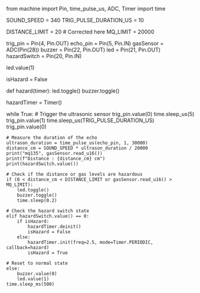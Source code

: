 from machine import Pin, time_pulse_us, ADC, Timer
import time

SOUND_SPEED = 340
TRIG_PULSE_DURATION_US = 10

DISTANCE_LIMIT = 20  # Corrected here
MQ_LIMIT = 20000

trig_pin = Pin(4, Pin.OUT)
echo_pin = Pin(5, Pin.IN)
gasSensor = ADC(Pin(28))
buzzer = Pin(22, Pin.OUT)
led = Pin(21, Pin.OUT)
hazardSwitch = Pin(20, Pin.IN)

led.value(1)

isHazard = False

def hazard(timer):
    led.toggle()
    buzzer.toggle()

hazardTimer = Timer()

while True:
    # Trigger the ultrasonic sensor
    trig_pin.value(0)
    time.sleep_us(5)
    trig_pin.value(1)
    time.sleep_us(TRIG_PULSE_DURATION_US)
    trig_pin.value(0)
   
    # Measure the duration of the echo
    ultrason_duration = time_pulse_us(echo_pin, 1, 30000)
    distance_cm = SOUND_SPEED * ultrason_duration / 20000
    print("mq135", gasSensor.read_u16())
    print(f"Distance : {distance_cm} cm")
    print(hazardSwitch.value())
   
    # Check if the distance or gas levels are hazardous
    if (0 < distance_cm < DISTANCE_LIMIT or gasSensor.read_u16() > MQ_LIMIT):
        led.toggle()
        buzzer.toggle()
        time.sleep(0.2)
   
    # Check the hazard switch state
    elif hazardSwitch.value() == 0:
        if isHazard:
            hazardTimer.deinit()
            isHazard = False
        else:
            hazardTimer.init(freq=2.5, mode=Timer.PERIODIC, callback=hazard)
            isHazard = True
   
    # Reset to normal state
    else:
        buzzer.value(0)
        led.value(1)
    time.sleep_ms(500)
